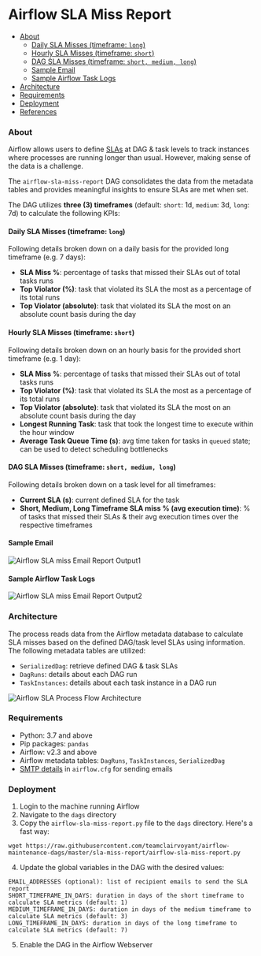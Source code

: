 # Airflow SLA Miss Report

  - [About](#about)
    - [Daily SLA Misses (timeframe: `long`)](#daily-sla-misses-timeframe-long)
    - [Hourly SLA Misses (timeframe: `short`)](#hourly-sla-misses-timeframe-short)
    - [DAG SLA Misses (timeframe: `short, medium, long`)](#dag-sla-misses-timeframe-short-medium-long)
    - [Sample Email](#sample-email)
    - [Sample Airflow Task Logs](#sample-airflow-task-logs)
  - [Architecture](#architecture)
  - [Requirements](#requirements)
  - [Deployment](#deployment)
  - [References](#references)


### About
Airflow allows users to define [SLAs](https://github.com/teamclairvoyant/airflow-maintenance-dags/blob/teamclairvoyant/sla-miss-report/sla-miss-report/README.md) at DAG & task levels to track instances where processes are running longer than usual. However, making sense of the data is a challenge.

The `airflow-sla-miss-report` DAG consolidates the data from the metadata tables and provides meaningful insights to ensure SLAs are met when set.

The DAG utilizes **three (3) timeframes** (default: `short`: 1d, `medium`: 3d, `long`: 7d) to calculate the following KPIs:

#### Daily SLA Misses (timeframe: `long`)
Following details broken down on a daily basis for the provided long timeframe (e.g. 7 days):
  - **SLA Miss %**: percentage of tasks that missed their SLAs out of total tasks runs
  - **Top Violator (%)**: task that violated its SLA the most as a percentage of its total runs
  - **Top Violator (absolute)**: task that violated its SLA the most on an absolute count basis during the day

#### Hourly SLA Misses (timeframe: `short`)
Following details broken down on an hourly basis for the provided short timeframe (e.g. 1 day):
  - **SLA Miss %**: percentage of tasks that missed their SLAs out of total tasks runs
  - **Top Violator (%)**: task that violated its SLA the most as a percentage of its total runs
  - **Top Violator (absolute)**: task that violated its SLA the most on an absolute count basis during the day
  - **Longest Running Task**: task that took the longest time to execute within the hour window
  - **Average Task Queue Time (s)**: avg time taken for tasks in `queued` state; can be used to detect scheduling bottlenecks

#### DAG SLA Misses (timeframe: `short, medium, long`)
Following details broken down on a task level for all timeframes:
  - **Current SLA (s)**: current defined SLA for the task
  - **Short, Medium, Long Timeframe SLA miss % (avg execution time)**: % of tasks that missed their SLAs & their avg execution times over the respective timeframes

#### **Sample Email**
![Airflow SLA miss Email Report Output1](https://user-images.githubusercontent.com/32403237/193700720-24b88202-edae-4199-a7f3-0e46e54e0d5d.png)

#### **Sample Airflow Task Logs**
![Airflow SLA miss Email Report Output2](https://user-images.githubusercontent.com/32403237/194130208-da532d3a-3ff4-4dbd-9c94-574ef42b2ee8.png)


### Architecture
The process reads data from the Airflow metadata database to calculate SLA misses based on the defined DAG/task level SLAs using information.
The following metadata tables are utilized:
- `SerializedDag`: retrieve defined DAG & task SLAs
- `DagRuns`: details about each DAG run
- `TaskInstances`: details about each task instance in a DAG run

![Airflow SLA Process Flow Architecture](https://user-images.githubusercontent.com/8946659/191114560-2368e2df-916a-4f66-b1ac-b6cfe0b35a47.png)

### Requirements
- Python: 3.7 and above
- Pip packages: `pandas`
- Airflow: v2.3 and above
- Airflow metadata tables: `DagRuns`, `TaskInstances`, `SerializedDag`
- [SMTP details](https://airflow.apache.org/docs/apache-airflow/stable/howto/email-config.html#using-default-smtp) in `airflow.cfg` for sending emails

### Deployment
1. Login to the machine running Airflow
2. Navigate to the `dags` directory
3. Copy the `airflow-sla-miss-report.py` file to the `dags` directory. Here's a fast way:
  ```
  wget https://raw.githubusercontent.com/teamclairvoyant/airflow-maintenance-dags/master/sla-miss-report/airflow-sla-miss-report.py
  ```
4. Update the global variables in the DAG with the desired values:
  ```
  EMAIL_ADDRESSES (optional): list of recipient emails to send the SLA report
  SHORT_TIMEFRAME_IN_DAYS: duration in days of the short timeframe to calculate SLA metrics (default: 1)
  MEDIUM_TIMEFRAME_IN_DAYS: duration in days of the medium timeframe to calculate SLA metrics (default: 3)
  LONG_TIMEFRAME_IN_DAYS: duration in days of the long timeframe to calculate SLA metrics (default: 7)
  ```
5. Enable the DAG in the Airflow Webserver